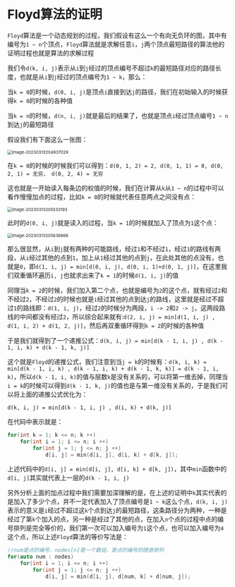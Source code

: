 # Floyd算法的证明

`Floyd`算法是一个动态规划的过程，我们假设有这么一个有向无负环的图，其中有编号为`1 ~ n`个顶点，`Floyd`算法就是求解任意`i`，`j`两个顶点最短路径的算法他的证明过程也就是算法的求解过程

我们令`d(k, i, j)`表示从`i`到`j`经过的顶点编号不超过`k`的最短路径对应的路径长度，也就是从`i`到`j`经过的顶点编号为`1 ~ k`，那么：

当`k = 0`的时候，`d(0, i, j)`是顶点`i`直接到达`j`的路径，我们在初始输入的时候获得`k = 0`的时候的各种值

当`k = n`的时候，`d(n, i, j)`就是最后的结果了，也就是顶点`i`经过顶点编号`1 ~ n`到达`j`的最短路径

假设我们有下面这么一张图：

<img src="https://typora-1310242472.cos.ap-nanjing.myqcloud.com/typora_img/image-20230313204937029.png" alt="image-20230313204937029" style="zoom:67%;" />

在`k = 0`的时候的时候我们可以得到：`d(0, 1, 2) = 2, d(0, 1, 1) = 0, d(0, 2, 1) = 无穷， d(0, 2, 4) = 无穷`

这也就是一开始读入每条边的权值的时候，我们在计算从`k`从`1 ~ n`的过程中可以看作慢慢加点的过程，比如`k = 0`的时候就代表任意两点之间没有点：

<img src="https://typora-1310242472.cos.ap-nanjing.myqcloud.com/typora_img/image-20230313205533193.png" alt="image-20230313205533193" style="zoom:67%;" />

此时的`d(0, i, j)`就是读入的过程，当`k = 1`的时候就加入了顶点为`1`这个点：

<img src="https://typora-1310242472.cos.ap-nanjing.myqcloud.com/typora_img/image-20230313205636866.png" alt="image-20230313205636866" style="zoom:67%;" />

那么很显然，从`i`到`j`就有两种的可能路线，经过`1`和不经过`1`，经过`1`的路线有两段，从`i`经过其他的点到`1`，加上从`1`经过其他的点到`j`，在此处其他的点没有，也就是`0`，即`d(1, i, j) = min[d(0, i, j), d(0, i, 1)+d(0, 1, j)]`，在这里我们双重循环遍历`i, j`也就求出来了`k = 1`的时候`d(1, i, j)`的值

同理当`k = 2`的时候，我们加入第二个点，也就是编号为`2`的这个点，就有经过`2`和不经过`2`，不经过`2`的时候也就是`i`经过其他的点到达`j`的路线，这里就是经过不超过`1`的路线即：`d(1, i, j)`，经过`2`的时候分为两段，`i -> 2`和`2 -> j`，这两段路线的中间都没有经过`2`，所以综合起来就有:`d(2, i, j) = min[d(1, i, j) , d(1, i, 2) + d(1, 2, j)]`，然后再双重循环得到`k = 2`的时候的各种值

于是我们就得到了一个递推公式：`d(k, i, j) = min[d(k - 1, i, j) , d(k - 1, i, k) + d(k - 1, k, j)]`

这个就是`Floyd`的递推公式，我们注意到当`j = k`的时候有：`d(k, i, k) = min[d(k - 1, i, k) , d(k - 1, i, k) + d(k - 1, k, k)] = d(k - 1, i, k)`，所以`d(k - 1, i, k)`的值与层数`k`是没有关系的，可以将第一维去掉，同理当`i = k`的时候可以得到`d(k - 1, k, j)`的值也是与第一维没有关系的，于是我们可以将上面的递推公式优化为：

`d(k, i, j) = min[d(k - 1, i, j) , d(i, k) + d(k, j)]`

在代码中表示就是：

```c++
for(int k = 1; k <= n; k ++)
    for(int i = 1; i <= n; i ++)
        for(int j = 1; j <= n; j ++)
            d[i, j] = min(d[i, j], d[i, k] + d[k, j]);
```

上述代码中的`d[i, j] = min(d[i, j], d[i, k] + d[k, j])`，其中`min`函数中的`d[i, j]`其实就代表上一层的`d(k - 1, i, j)`

另外分析上面的加点过程中我们需要加深理解的是，在上述的证明中`k`其实代表的是加入了多少个点，并不一定代表加入了顶点编号是`1 ~ k`这么个点，`d(k, i, j)`表示的意义是`i`经过不超过这`k`个点到达`j`的最短路径，这条路径分为两种，一种是经过了第`k`个加入的点，另一种是经过了其他的点，在加入`n`个点的过程中点的编号排列是完全等价的，我们第一次可以加入编号为`1`这个点，也可以加入编号为`4`这个点，所以上述`Floyd`算法的等价写法是：

```c++
//num是点的编号，nodes[n]是一个数组，是点的编号的随意排列
for(auto num : nodes)
    for(int i = 1; i <= n; i ++)
        for(int j = 1; j <= n; j ++)
            d[i, j] = min(d[i, j], d[num, k] + d[num, j]);
```







 